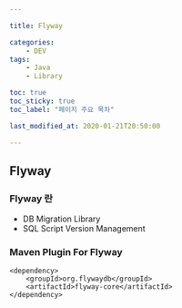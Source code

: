 ```yaml
--- 

title: Flyway

categories:
    - DEV
tags:
    - Java
    - Library

toc: true
toc_sticky: true
toc_label: "페이지 주요 목차"

last_modified_at: 2020-01-21T20:50:00

---
```


## Flyway ##

### Flyway 란 ###
 - DB Migration Library
 - SQL Script Version Management

### Maven Plugin For Flyway ###
```
<dependency>
    <groupId>org.flywaydb</groupId>
    <artifactId>flyway-core</artifactId>
</dependency>
```